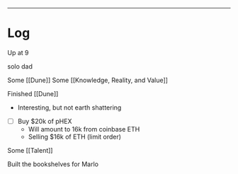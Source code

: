 
---

# Log

Up at 9 

solo dad


Some [[Dune]] 
Some [[Knowledge, Reality, and Value]]

Finished [[Dune]]
- Interesting, but not earth shattering 

- [ ] Buy $20k of pHEX 
	- Will amount to 16k from coinbase ETH
	- Selling $16k  of ETH (limit order)

Some [[Talent]]

Built the bookshelves for Marlo

